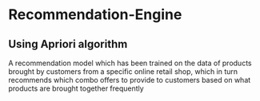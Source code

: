 # Recommendation-Engine

## Using Apriori algorithm
A recommendation model which has been trained on the data of products brought by customers from a specific online retail shop, which in turn recommends which combo offers to provide to customers based on what products are brought together frequently
